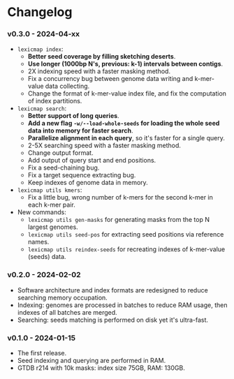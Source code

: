 # Changelog

### v0.3.0 - 2024-04-xx

- `lexicmap index`:
    - **Better seed coverage by filling sketching deserts**.
    - **Use longer (1000bp N's, previous: k-1) intervals between contigs**.
    - 2X indexing speed with a faster masking method.
    - Fix a concurrency bug between genome data writing and k-mer-value data collecting.
    - Change the format of k-mer-value index file, and fix the computation of index partitions.
- `lexicmap search`:
    - **Better support of long queries**.
    - **Add a new flag `-w/--load-whole-seeds` for loading the whole seed data into memory for faster search**.
    - **Parallelize alignment in each query**, so it's faster for a single query.
    - 2-5X searching speed with a faster masking method.
    - Change output format.
    - Add output of query start and end positions.
    - Fix a seed-chaining bug.
    - Fix a target sequence extracting bug.
    - Keep indexes of genome data in memory.
- `lexicmap utils kmers`:
    - Fix a little bug, wrong number of k-mers for the second k-mer in each k-mer pair.
- New commands:
    - `lexicmap utils gen-masks` for generating masks from the top N largest genomes.
    - `lexicmap utils seed-pos` for extracting seed positions via reference names.
    - `lexicmap utils reindex-seeds` for recreating indexes of k-mer-value (seeds) data.

### v0.2.0 - 2024-02-02

- Software architecture and index formats are redesigned to reduce searching memory occupation.
- Indexing: genomes are processed in batches to reduce RAM usage, then indexes of all batches are merged.
- Searching: seeds matching is performed on disk yet it's ultra-fast.

### v0.1.0 - 2024-01-15

- The first release.
- Seed indexing and querying are performed in RAM.
- GTDB r214 with 10k masks: index size 75GB, RAM: 130GB.

